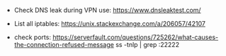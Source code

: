 

* Check DNS leak during VPN use: https://www.dnsleaktest.com/

* List all iptables:
  https://unix.stackexchange.com/a/206057/42107

* check ports:
  https://serverfault.com/questions/725262/what-causes-the-connection-refused-message
  ss -tnlp | grep :22222

